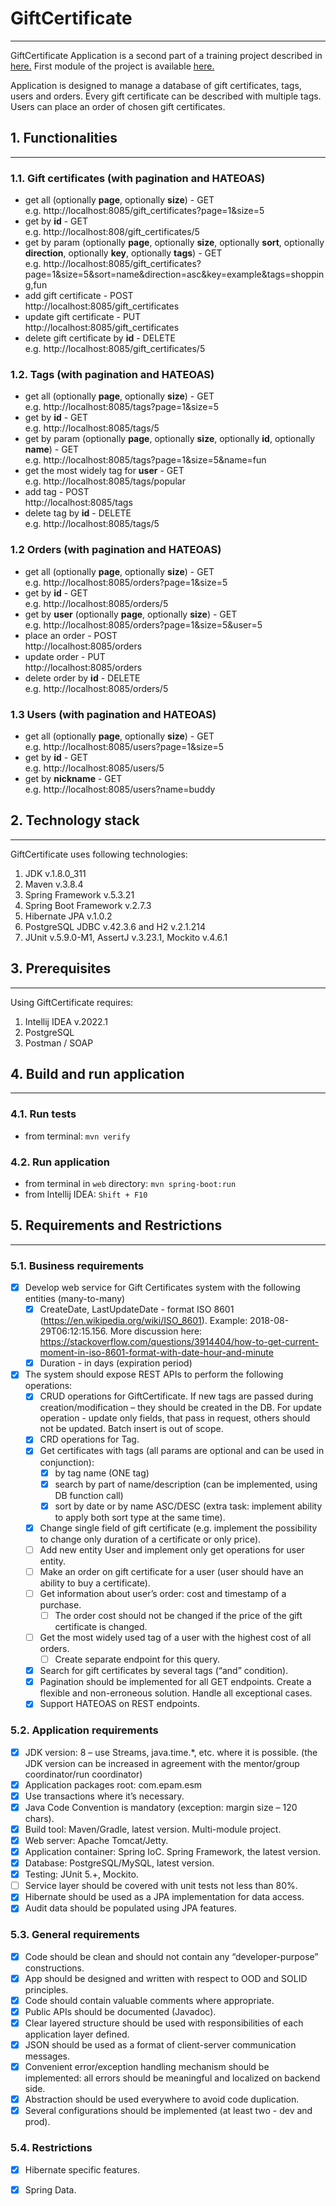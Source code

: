 # GiftCertificate
---

GiftCertificate Application is a second part of a training project described in [here.](https://github.com/mjc-school/MJC-School/blob/old/stage%20%233/java/module%20%233.%20REST%20API%20Advanced/rest_api_advanced.md)
First module of the project is available [here.](https://github.com/mjc-school/MJC-School/blob/old/stage%20%233/java/module%20%232.%20REST%20API%20Basics/rest_api_basics_task.md)

Application is designed to manage a database of gift certificates, tags, users and orders. Every gift certificate can be described with multiple tags. Users can place an order of chosen gift certificates.

## 1. Functionalities
***

### 1.1. Gift certificates (with pagination and HATEOAS)

+ get all (optionally **page**, optionally **size**) - GET   
  e.g. http://localhost:8085/gift_certificates?page=1&size=5
+ get by **id** - GET   
  e.g. http://localhost:808/gift_certificates/5
+ get by param (optionally **page**, optionally **size**, optionally **sort**, optionally **direction**,  optionally **key**, optionally **tags**) - GET   
  e.g. http://localhost:8085/gift_certificates?page=1&size=5&sort=name&direction=asc&key=example&tags=shopping,fun
+ add gift certificate - POST   
  http://localhost:8085/gift_certificates
+ update gift certificate - PUT   
  http://localhost:8085/gift_certificates
+ delete gift certificate by **id** - DELETE   
  e.g. http://localhost:8085/gift_certificates/5

### 1.2. Tags (with pagination and HATEOAS)
+ get all (optionally **page**, optionally **size**) - GET   
  e.g. http://localhost:8085/tags?page=1&size=5
+ get by **id** - GET   
  e.g. http://localhost:8085/tags/5
+ get by param (optionally **page**, optionally **size**, optionally **id**, optionally **name**) - GET   
  e.g. http://localhost:8085/tags?page=1&size=5&name=fun
+ get the most widely tag for **user** - GET   
  e.g. http://localhost:8085/tags/popular
+ add tag - POST   
  http://localhost:8085/tags
+ delete tag by **id** - DELETE   
  e.g. http://localhost:8085/tags/5

### 1.2 Orders (with pagination and HATEOAS)
+ get all (optionally **page**, optionally **size**) - GET   
  e.g. http://localhost:8085/orders?page=1&size=5
+ get by **id** - GET   
  e.g. http://localhost:8085/orders/5
+ get by **user** (optionally **page**, optionally **size**) - GET   
  e.g. http://localhost:8085/orders?page=1&size=5&user=5
+ place an order - POST   
  http://localhost:8085/orders
+ update order - PUT   
  http://localhost:8085/orders
+ delete order by **id** - DELETE   
  e.g. http://localhost:8085/orders/5

### 1.3 Users (with pagination and HATEOAS)
+ get all (optionally **page**, optionally **size**) - GET   
  e.g. http://localhost:8085/users?page=1&size=5
+ get by **id** - GET   
  e.g. http://localhost:8085/users/5
+ get by **nickname** - GET   
  e.g. http://localhost:8085/users?name=buddy

## 2. Technology stack
***

GiftCertificate uses following technologies:
1. JDK v.1.8.0_311
2. Maven v.3.8.4
3. Spring Framework v.5.3.21
4. Spring Boot Framework v.2.7.3
5. Hibernate JPA v.1.0.2
6. PostgreSQL JDBC v.42.3.6 and H2 v.2.1.214
7. JUnit v.5.9.0-M1, AssertJ v.3.23.1, Mockito v.4.6.1


## 3. Prerequisites
***

Using GiftCertificate requires:
1. Intellij IDEA v.2022.1
2. PostgreSQL
3. Postman / SOAP

## 4. Build and run application
***

### 4.1. Run tests
+ from terminal:
  `mvn verify`

### 4.2. Run application
+ from terminal in `web` directory:
  `mvn spring-boot:run`
+ from Intellij IDEA:
  `Shift + F10`

## 5. Requirements and Restrictions
***

### 5.1. Business requirements

- [X] Develop web service for Gift Certificates system with the following entities (many-to-many)
  - [X] CreateDate, LastUpdateDate - format ISO 8601 (https://en.wikipedia.org/wiki/ISO_8601). Example: 2018-08-29T06:12:15.156. More discussion here: https://stackoverflow.com/questions/3914404/how-to-get-current-moment-in-iso-8601-format-with-date-hour-and-minute
  - [X] Duration - in days (expiration period)
- [X] The system should expose REST APIs to perform the following operations:
  - [X] CRUD operations for GiftCertificate. If new tags are passed during creation/modification – they should be created in the DB. For update operation - update only fields, that pass in request, others should not be updated. Batch insert is out of scope.
  - [X] CRD operations for Tag.
  - [X] Get certificates with tags (all params are optional and can be used in conjunction):
    - [X] by tag name (ONE tag)
    - [X] search by part of name/description (can be implemented, using DB function call)
    - [X] sort by date or by name ASC/DESC (extra task: implement ability to apply both sort type at the same time).
  - [X] Change single field of gift certificate (e.g. implement the possibility to change only duration of a certificate or only price).
  - [ ] Add new entity User and implement only get operations for user entity.
  - [ ] Make an order on gift certificate for a user (user should have an ability to buy a certificate).
  - [ ] Get information about user’s order: cost and timestamp of a purchase.
    - [ ] The order cost should not be changed if the price of the gift certificate is changed.
  - [ ] Get the most widely used tag of a user with the highest cost of all orders.
    - [ ] Create separate endpoint for this query.
  - [X] Search for gift certificates by several tags (“and” condition).
  - [X] Pagination should be implemented for all GET endpoints. Create a flexible and non-erroneous solution. Handle all exceptional cases.
  - [X] Support HATEOAS on REST endpoints.

### 5.2. Application requirements

- [X] JDK version: 8 – use Streams, java.time.*, etc. where it is possible. (the JDK version can be increased in agreement with the mentor/group coordinator/run coordinator)
- [X] Application packages root: com.epam.esm
- [X] Use transactions where it’s necessary.
- [X] Java Code Convention is mandatory (exception: margin size – 120 chars).
- [X] Build tool: Maven/Gradle, latest version. Multi-module project.
- [X] Web server: Apache Tomcat/Jetty.
- [X] Application container: Spring IoC. Spring Framework, the latest version.
- [X] Database: PostgreSQL/MySQL, latest version.
- [X] Testing: JUnit 5.+, Mockito.
- [ ] Service layer should be covered with unit tests not less than 80%.
- [X] Hibernate should be used as a JPA implementation for data access.
- [X] Audit data should be populated using JPA features.

### 5.3. General requirements
- [X] Code should be clean and should not contain any “developer-purpose” constructions.
- [X] App should be designed and written with respect to OOD and SOLID principles.
- [X] Code should contain valuable comments where appropriate.
- [X] Public APIs should be documented (Javadoc).
- [X] Clear layered structure should be used with responsibilities of each application layer defined.
- [X] JSON should be used as a format of client-server communication messages.
- [X] Convenient error/exception handling mechanism should be implemented: all errors should be meaningful and localized on backend side.
- [X] Abstraction should be used everywhere to avoid code duplication.
- [X] Several configurations should be implemented (at least two - dev and prod).

### 5.4. Restrictions
- [X] Hibernate specific features.
- [X] Spring Data.



